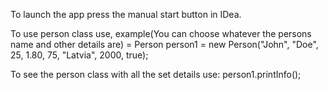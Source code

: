 To launch the app press the manual start button in IDea. 

To use person class use, example(You can choose whatever the persons name and other details are) = Person person1 = new Person("John", "Doe", 25, 1.80, 75, "Latvia", 2000, true); 

To see the person class with all the set details use: person1.printInfo();
